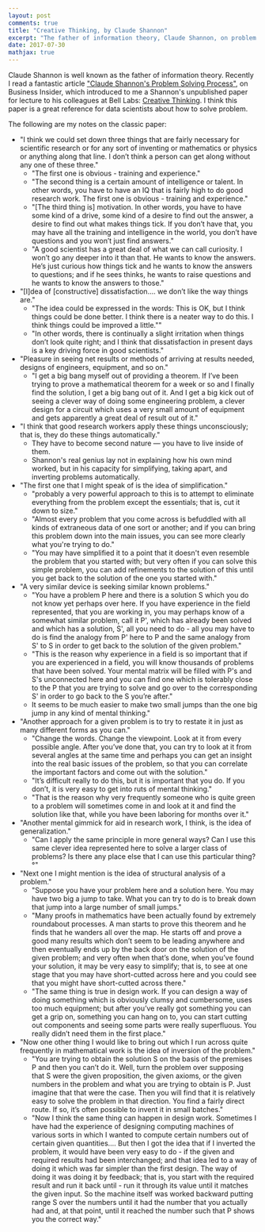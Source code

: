 ```yaml
---
layout: post
comments: true
title: "Creative Thinking, by Claude Shannon"
excerpt: "The father of information theory, Claude Shannon, on problem solving process."
date: 2017-07-30
mathjax: true
---
```


Claude Shannon is well known as the father of information theory. Recently I read a fantastic article ["Claude Shannon's Problem Solving Process"](http://www.businessinsider.com/engineer-claude-shannon-problem-solving-process-2017-7), on Business Insider, which introduced to me a Shannon's unpublished paper for lecture to his colleagues at Bell Labs: [Creative Thinking](http://www1.ece.neu.edu/~naderi/Claude%20Shannon.html). I think this paper is a great reference for data scientists about how to solve problem.

The following are my notes on the classic paper:

- "I think we could set down three things that are fairly necessary for scientific research or for any sort of inventing or mathematics or physics or anything along that line. I don’t think a person can get along without any one of these three."
  * "The first one is obvious - training and experience."
  * "The second thing is a certain amount of intelligence or talent. In other words, you have to have an IQ that is fairly high to do good research work.
  The first one is obvious - training and experience."
  * "[The third thing is] motivation. In other words, you have to have some kind of a drive, some kind of a desire to find out the answer, a desire to find out what makes things tick. If you don’t have that, you may have all the training and intelligence in the world, you don’t have questions and you won’t just find answers."
  * "A good scientist has a great deal of what we can call curiosity. I won’t go any deeper into it than that. He wants to know the answers. He’s just curious how things tick and he wants to know the answers to questions; and if he sees thinks, he wants to raise questions and he wants to know the answers to those."
- "[I]dea of [constructive] dissatisfaction.... we don’t like the way things are."
  * "The idea could be expressed in the words: This is OK, but I think things could be done better. I think there is a neater way to do this. I think things could be improved a little."" 
  * "In other words, there is continually a slight irritation when things don’t look quite right; and I think that dissatisfaction in present days is a key driving force in good scientists."
- "Pleasure in seeing net results or methods of arriving at results needed, designs of engineers, equipment, and so on."
  * "I get a big bang myself out of providing a theorem. If I’ve been trying to prove a mathematical theorem for a week or so and I finally find the solution, I get a big bang out of it. And I get a big kick out of seeing a clever way of doing some engineering problem, a clever design for a circuit which uses a very small amount of equipment and gets apparently a great deal of result out of it."
- "I think that good research workers apply these things unconsciously; that is, they do these things automatically."
  * They have to become second nature — you have to live inside of them. 
  * Shannon's real genius lay not in explaining how his own mind worked, but in his capacity for simplifying, taking apart, and inverting problems automatically.
- "The first one that I might speak of is the idea of simplification."
  * "probably a very powerful approach to this is to attempt to eliminate everything from the problem except the essentials; that is, cut it down to size."
  * "Almost every problem that you come across is befuddled with all kinds of extraneous data of one sort or another; and if you can bring this problem down into the main issues, you can see more clearly what you're trying to do."
  * "You may have simplified it to a point that it doesn't even resemble the problem that you started with; but very often if you can solve this simple problem, you can add refinements to the solution of this until you get back to the solution of the one you started with."
- "A very similar device is seeking similar known problems."
  * "You have a problem P here and there is a solution S which you do not know yet perhaps over here. If you have experience in the field represented, that you are working in, you may perhaps know of a somewhat similar problem, call it P', which has already been solved and which has a solution, S', all you need to do - all you may have to do is find the analogy from P' here to P and the same analogy from S' to S in order to get back to the solution of the given problem."
  * "This is the reason why experience in a field is so important that if you are experienced in a field, you will know thousands of problems that have been solved. Your mental matrix will be filled with P's and S's unconnected here and you can find one which is tolerably close to the P that you are trying to solve and go over to the corresponding S' in order to go back to the S you’re after."
  * It seems to be much easier to make two small jumps than the one big jump in any kind of mental thinking."
- "Another approach for a given problem is to try to restate it in just as many different forms as you can."
  * "Change the words. Change the viewpoint. Look at it from every possible angle. After you’ve done that, you can try to look at it from several angles at the same time and perhaps you can get an insight into the real basic issues of the problem, so that you can correlate the important factors and come out with the solution." 
  * "It’s difficult really to do this, but it is important that you do. If you don’t, it is very easy to get into ruts of mental thinking."
  * "That is the reason why very frequently someone who is quite green to a problem will sometimes come in and look at it and find the solution like that, while you have been laboring for months over it."
- "Another mental gimmick for aid in research work, I think, is the idea of generalization."
  * "Can I apply the same principle in more general ways? Can I use this same clever idea represented here to solve a larger class of problems? Is there any place else that I can use this particular thing?°"
- "Next one I might mention is the idea of structural analysis of a problem."
  * "Suppose you have your problem here and a solution here. You may have two big a jump to take. What you can try to do is to break down that jump into a large number of small jumps."
  * "Many proofs in mathematics have been actually found by extremely roundabout processes. A man starts to prove this theorem and he finds that he wanders all over the map. He starts off and prove a good many results which don’t seem to be leading anywhere and then eventually ends up by the back door on the solution of the given problem; and very often when that’s done, when you’ve found your solution, it may be very easy to simplify; that is, to see at one stage that you may have short-cutted across here and you could see that you might have short-cutted across there." 
  * "The same thing is true in design work. If you can design a way of doing something which is obviously clumsy and cumbersome, uses too much equipment; but after you’ve really got something you can get a grip on, something you can hang on to, you can start cutting out components and seeing some parts were really superfluous. You really didn’t need them in the first place."
- "Now one other thing I would like to bring out which I run across quite frequently in mathematical work is the idea of inversion of the problem."
  * "You are trying to obtain the solution S on the basis of the premises P and then you can’t do it. Well, turn the problem over supposing that S were the given proposition, the given axioms, or the given numbers in the problem and what you are trying to obtain is P. Just imagine that that were the case. Then you will find that it is relatively easy to solve the problem in that direction. You find a fairly direct route. If so, it’s often possible to invent it in small batches."
  * "Now I think the same thing can happen in design work. Sometimes I have had the experience of designing computing machines of various sorts in which I wanted to compute certain numbers out of certain given quantities.... But then I got the idea that if I inverted the problem, it would have been very easy to do - if the given and required results had been interchanged; and that idea led to a way of doing it which was far simpler than the first design. The way of doing it was doing it by feedback; that is, you start with the required result and run it back until - run it through its value until it matches the given input. So the machine itself was worked backward putting range S over the numbers until it had the number that you actually had and, at that point, until it reached the number such that P shows you the correct way."
